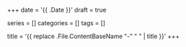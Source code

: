 +++
date = '{{ .Date }}'
draft = true

series = []
categories = []
tags = []

title = '{{ replace .File.ContentBaseName "-" " " | title }}'
+++
